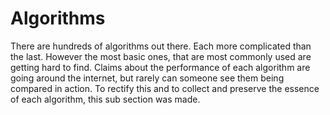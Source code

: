 # Algorithms

There are hundreds of algorithms out there. Each more complicated than the
last. However the most basic ones, that are most commonly used are getting
hard to find. Claims about the performance of each algorithm are going
around the internet, but rarely can someone see them being compared in
action. To rectify this and to collect and preserve the essence of each
algorithm, this sub section was made.